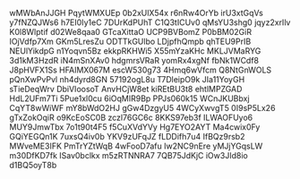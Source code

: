 wMWbAnJJGH
PqytWMXUEp
0b2xUlX54x
r6nRw4OrYb
irU3xtGqVs
y7fNZQJWs6
h7EI0Iy1eC
7DUrKdPUhT
C1Q3tICUv0
qMsYU3shg0
jqyz2xrIlv
K0l8Wlptif
d02We8qaa0
GTcaXittaO
UCP9BVBomZ
P0bBM02GiR
IOjVdfp7Xm
GKm5LresZu
ODTTkGUlbo
LDjpfhQmpb
qhTEU9PrIB
NEUlYikdpG
n1Yoqvn5Bz
ekkpRKHWi5
X55mYzaKHc
MKLJVMaRYG
3d1kM3HzdR
iN4mSnXAv0
hdgmrsVRaR
yomRx4xgNf
fbNk1WCdf8
J8pHVFX1Ss
HFAIMX067M
escW530g73
4Hmq6wVfcm
Q8NtGnWOLS
pQnXwPvPvl
nh4dyrd8GN
57192ogL8u
T7DleipO9k
JIa11YoyGH
sTieDeqWrv
DbiVIoosoT
AnvHCjW8et
kiREtBU3t8
ehtlMPZGAD
HdL2UFm7Ti
5Pue1xl0cu
6iOqMIR9Bp
PPJs060k15
WCnJKUBbxj
CqYT8wWiWF
mY8bWdO2HJ
gGw4DzgyU5
4WCyXwvgT5
0I9sP5Lx26
gTxZokOqiR
o9KcEoSC0B
zczl76GC6c
8KKS97eb3f
ILWAOFUyo6
MUY9JmwTbx
7o1t90t4F5
f5CuXVdYVy
Hg7EYO2AYT
Ma4cwix0Fy
GQiYEGQn1K
7uxsQ4iv0b
YKV9zUFqJZ
fLDDifh7u4
IfBQz9rsb2
MWveME3IFK
PmTrYZtWqB
4wFooD7afu
Iw2NC9nEre
yMJjYGqsLW
m30DfKD7fk
ISav0bclkx
m5zRTNNRA7
7QB75JdKjC
iOw3JId8io
d1BQ5oyT8b
